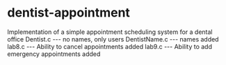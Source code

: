 # dentist-appointment
Implementation of a simple appointment scheduling system for a dental office 
Dentist.c --- no names, only users
DentistName.c --- names added
lab8.c --- Ability to cancel appointments added
lab9.c --- Ability to add emergency appointments added
